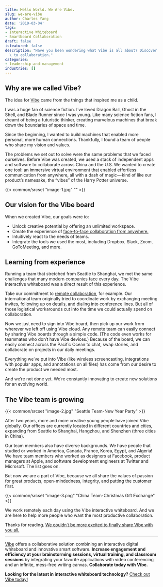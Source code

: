 ```yaml
---
title: Hello World. We Are Vibe.
slug: we-are-vibe
author: Charles Yang
date: '2019-03-04'
tags:
- Interactive Whiteboard
- Smartboard Collaboration
draft: false
isfeatured: false
description: "Have you been wondering what Vibe is all about? Discover how Vibe got its name and why we\u2019re committed\
  \ to collaboration."
categories:
- leadership-and-management
industries: []
---
```


## Why are we called Vibe?

The idea for [Vibe](https://vibe.us/) came from the things that inspired me as a child.

I was a huge fan of science fiction. I’ve loved Dragon Ball, Ghost in the Shell, and Blade Runner since I was young. Like many science fiction fans, I dreamt of being a futuristic thinker, creating marvelous machines that break down the boundaries of space and time.

Since the beginning, I wanted to build machines that enabled more personal, more human connections. Thankfully, I found a team of people who share my vision and values.

The problems we set out to solve were the same problems that we faced ourselves. Before Vibe was created, we used a stack of independent apps and software to collaborate across China and the U.S. We wanted to create one tool: an immersive virtual environment that enabled effortless communication from anywhere, all with a dash of magic — kind of like our product’s namesake, the “vibes” of the Harry Potter universe.

{{< common/srcset "image-1.jpg" "" >}}

## Our vision for the Vibe board

When we created Vibe, our goals were to:

- Unlock creative potential by offering an unlimited workspace.
- Create the experience of [face-to-face collaboration from anywhere.](https://vibe.us/product/#teamwork)
- Intuitively react to the needs of teams.
- Integrate the tools we used the most, including Dropbox, Slack, Zoom, GoToMeeting, and more.

## Learning from experience

Running a team that stretched from Seattle to Shanghai, we met the same challenges that many modern companies face every day. The Vibe interactive whiteboard was a direct result of this experience.

Take our commitment to [remote collaboration](https://vibe.us/lp/scenario-remote/), for example. Our international team originally tried to coordinate work by exchanging meeting invites, following up on details, and dialing into conference lines. But all of those logistical workarounds cut into the time we could actually spend on collaboration.

Now we just need to sign into Vibe board, then pick up our work from wherever we left off using Vibe cloud. Any remote team can easily connect by sharing Vibe boards through a simple code. (The code even works for teammates who don’t have Vibe devices.) Because of the board, we can easily connect across the Pacific Ocean to chat, swap stories, and collaborate on projects in our daily meetings.

Everything we’ve put into Vibe (like wireless screencasting, integrations with popular apps, and annotations on all files) has come from our desire to create the product we needed most.

And we’re not done yet. We’re constantly innovating to create new solutions for an evolving world.

## The Vibe team is growing

{{< common/srcset "image-2.jpg" "Seattle Team-New Year Party" >}}

After two years, more and more creative young people have joined Vibe globally. Our offices are currently located in different countries and cities, expanding from Seattle to Shanghai, Hangzhou, and Shenzhen (three cities in China).

Our team members also have diverse backgrounds. We have people that studied or worked in America, Canada, France, Korea, Egypt, and Algeria! We have team members who worked as designers at Facebook, product managers at Apple, and software development engineers at Twitter and Microsoft. The list goes on.

But now we are a part of Vibe, because we all share the values of passion for great products, open-mindedness, integrity, and putting the customer first.

{{< common/srcset "image-3.png" "China Team-Christmas Gift Exchange" >}}

We work remotely each day using the Vibe interactive whiteboard. And we are here to help more people who want the most productive collaboration.

Thanks for reading. [We couldn’t be more excited to finally share Vibe with you all.](https://vibe.us/)



---

[Vibe](https://vibe.us/) offers a collaborative solution combining an interactive digital whiteboard and innovative smart software. **Increase engagement and efficiency at your brainstorming sessions, virtual training, and classroom sessions** by integrating your favorite applications with video conferencing and an infinite, mess-free writing canvas. **Collaborate today with Vibe.**

**Looking for the latest in interactive whiteboard technology?** [Check out Vibe today!](https://vibe.us/order/)

